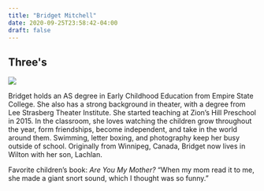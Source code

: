 ```yaml
---
title: "Bridget Mitchell"
date: 2020-09-25T23:58:42-04:00
draft: false
---
```


## Three's

![](/about/meet-our-staff/bridget-mitchell.jpeg)

Bridget holds an AS degree in Early Childhood Education from Empire State College. She also has a strong background in theater, with a degree from Lee Strasberg Theater Institute. She started teaching at Zion’s Hill Preschool in 2015. In the classroom, she loves watching the children grow throughout the year, form friendships, become independent, and take in the world around them. Swimming, letter boxing, and photography keep her busy outside of school. Originally from Winnipeg, Canada, Bridget now lives in Wilton with her son, Lachlan.

Favorite children’s book: *Are You My Mother?* “When my mom read it to me, she made a giant snort sound, which I thought was so funny.”
